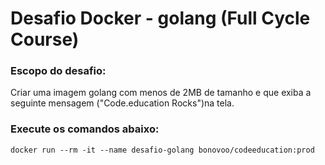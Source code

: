 # Desafio Docker - golang (Full Cycle Course)

### Escopo do desafio:

Criar uma imagem golang com menos de 2MB de tamanho e que exiba a seguinte mensagem ("Code.education Rocks")na tela.

### Execute os comandos abaixo:
```
docker run --rm -it --name desafio-golang bonovoo/codeeducation:prod
